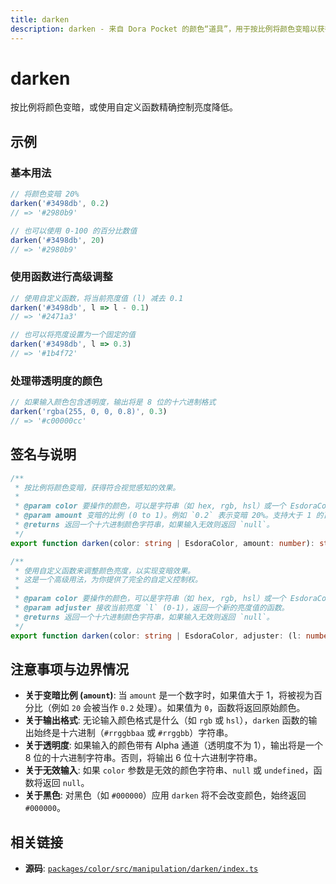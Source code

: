 ```yaml
---
title: darken
description: darken - 来自 Dora Pocket 的颜色“道具”，用于按比例将颜色变暗以获得符合视觉感知的效果。
---
```


# darken

<!-- 1. 简介：一句话核心功能描述 -->

按比例将颜色变暗，或使用自定义函数精确控制亮度降低。

<!-- 2. 示例：由核心功能和从测试用例中提炼的场景组成 -->

## 示例

### 基本用法

```typescript
// 将颜色变暗 20%
darken('#3498db', 0.2)
// => '#2980b9'

// 也可以使用 0-100 的百分比数值
darken('#3498db', 20)
// => '#2980b9'
```

### 使用函数进行高级调整

```typescript
// 使用自定义函数，将当前亮度值 (l) 减去 0.1
darken('#3498db', l => l - 0.1)
// => '#2471a3'

// 也可以将亮度设置为一个固定的值
darken('#3498db', l => 0.3)
// => '#1b4f72'
```

### 处理带透明度的颜色

```typescript
// 如果输入颜色包含透明度，输出将是 8 位的十六进制格式
darken('rgba(255, 0, 0, 0.8)', 0.3)
// => '#c00000cc'
```

<!-- 3. 签名与说明：合并了签名、参数、返回值的唯一技术核心 -->

## 签名与说明

```typescript
/**
 * 按比例将颜色变暗，获得符合视觉感知的效果。
 *
 * @param color 要操作的颜色，可以是字符串（如 hex, rgb, hsl）或一个 EsdoraColor 对象。
 * @param amount 变暗的比例 (0 to 1)。例如 `0.2` 表示变暗 20%。支持大于 1 的百分比值（如 `20` 表示 20%）。
 * @returns 返回一个十六进制颜色字符串，如果输入无效则返回 `null`。
 */
export function darken(color: string | EsdoraColor, amount: number): string | null

/**
 * 使用自定义函数来调整颜色亮度，以实现变暗效果。
 * 这是一个高级用法，为你提供了完全的自定义控制权。
 *
 * @param color 要操作的颜色，可以是字符串（如 hex, rgb, hsl）或一个 EsdoraColor 对象。
 * @param adjuster 接收当前亮度 `l` (0-1)，返回一个新的亮度值的函数。
 * @returns 返回一个十六进制颜色字符串，如果输入无效则返回 `null`。
 */
export function darken(color: string | EsdoraColor, adjuster: (l: number) => number): string | null
```

<!-- 4. 注意事项与边界情况：建立用户信任 -->

## 注意事项与边界情况

- **关于变暗比例 (`amount`)**: 当 `amount` 是一个数字时，如果值大于 1，将被视为百分比（例如 `20` 会被当作 `0.2` 处理）。如果值为 `0`，函数将返回原始颜色。
- **关于输出格式**: 无论输入颜色格式是什么（如 `rgb` 或 `hsl`），`darken` 函数的输出始终是十六进制（`#rrggbbaa` 或 `#rrggbb`）字符串。
- **关于透明度**: 如果输入的颜色带有 Alpha 通道（透明度不为 1），输出将是一个 8 位的十六进制字符串。否则，将输出 6 位十六进制字符串。
- **关于无效输入**: 如果 `color` 参数是无效的颜色字符串、`null` 或 `undefined`，函数将返回 `null`。
- **关于黑色**: 对黑色（如 `#000000`）应用 `darken` 将不会改变颜色，始终返回 `#000000`。

<!-- 5. 相关链接：提供相关函数及源码的链接 -->

## 相关链接

- **源码**: [`packages/color/src/manipulation/darken/index.ts`](https://github.com/esdora-js/esdora/blob/main/packages/color/src/manipulation/darken/index.ts)
